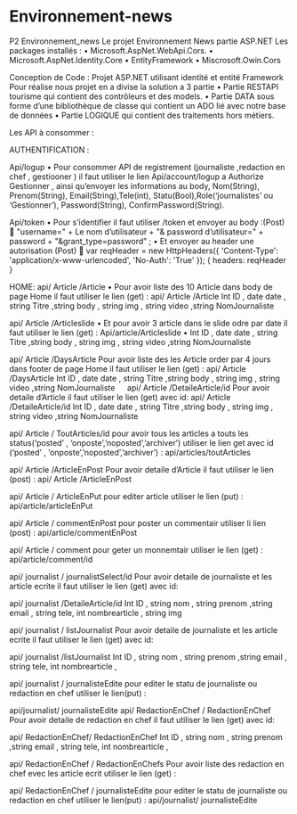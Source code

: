 # Environnement-news
P2 Environnement_news
Le projet Environnement News partie ASP.NET
Les packages installés : 
•	Microsoft.AspNet.WebApi.Cors.
•	Microsoft.AspNet.Identity.Core
•	EntityFramework
•	Miscrosoft.Owin.Cors

Conception de Code : 
Projet ASP.NET utilisant identité et entité Framework
Pour réalise nous projet en a divise la solution a 3 partie 
•	Partie RESTAPI tourisme qui contient des contrôleurs et des models.
•	Partie DATA sous forme d’une bibliothèque de classe qui contient un ADO lié avec notre base de données 
•	Partie LOGIQUE qui contient des traitements hors métiers.

Les API à consommer :
 
 
AUTHENTIFICATION :

Api/logup
•	Pour consommer API de registrement (journaliste ,redaction en chef , gestiooner ) il faut utiliser le lien Api/account/logup a Authorize Gestionner , ainsi qu’envoyer les informations au body, Nom(String), Prenom(String), Email(String),Tele(int), Statu(Bool),Role(‘journalistes’ ou ‘Gestionner’), Password(String), ConfirmPassword(String).

Api/token
•	Pour s’identifier il faut utiliser /token et envoyer au body :(Post)
	"username=" + Le nom d’utilisateur + "& password d’utilisateur=" + password + "&grant_type=password” ;
•	Et envoyer au header une autorisation (Post)
	var reqHeader = new HttpHeaders({ 'Content-Type': 'application/x-www-urlencoded', 'No-Auth': 'True' }); { headers: reqHeader }


HOME:
api/ Article /Article
•	Pour avoir liste des 10 Article dans body de  page Home  il faut utiliser le lien (get) : 
api/ Article /Article
Int ID , date date , string Titre ,string body , string img , string video ,string  NomJournaliste 
 

api/ Article /Articleslide
•	Et pour avoir  3 article dans le slide odre par date il faut utiliser le lien (get) : Api/article/Articleslide
•	Int ID , date date , string Titre ,string body , string img , string video ,string  NomJournaliste 


api/ Article /DaysArticle
Pour avoir liste des les Article order par 4 jours dans footer de  page Home  il faut utiliser le lien (get) : api/ Article /DaysArticle
Int ID , date date , string Titre ,string body , string img , string video ,string  NomJournaliste
 
api/ Article /DetaileArticle/id
Pour avoir detaile d’Article il faut utiliser le lien (get)  avec id: api/ Article /DetaileArticle/id
Int ID , date date , string Titre ,string body , string img , string video ,string  NomJournaliste
 


api/ Article / ToutArticles/id
pour avoir tous les articles a touts les status(‘posted’ , ‘onposte’,’noposted’,’archiver’) 
utiliser le lien get avec id (‘posted’ , ‘onposte’,’noposted’,’archiver’) :
api/articles/toutArticles




api/ Article /ArticleEnPost
Pour avoir detaile d’Article il faut utiliser le lien (post)  : api/ Article /ArticleEnPost
                
api/ Article / ArticleEnPut
pour editer article utiliser le lien (put) : api/article/articleEnPut

api/ Article / commentEnPost
pour poster un commentair utiliser li lien (post) : api/article/commentEnPost
 
api/ Article / comment
pour geter un monnemtair utiliser le lien (get) : api/article/comment/id

api/ journalist / journalistSelect/id
Pour avoir detaile de journaliste et les article ecrite il faut utiliser le lien (get)  avec id:

api/ journalist /DetaileArticle/id
Int ID , string nom , string prenom ,string email , string tele, int nombrearticle , string img
 

api/ journalist / listJournalist
Pour avoir detaile de journaliste et les article ecrite il faut utiliser le lien (get)  avec id:

api/ journalist /listJournalist
Int ID , string nom , string prenom ,string email , string tele, int nombrearticle , 

api/ journalist / journalisteEdite
pour editer le statu de journaliste ou redaction en chef utiliser le lien(put) : 

api/journalist/ journalisteEdite
api/ RedactionEnChef / RedactionEnChef
Pour avoir detaile de redaction en chef  il faut utiliser le lien (get)  avec id:

api/ RedactionEnChef/ RedactionEnChef
Int ID , string nom , string prenom ,string email , string tele, int nombrearticle , 

api/ RedactionEnChef / RedactionEnChefs
Pour avoir liste des redaction en chef evec les article ecrit utiliser le lien (get) :


api/ RedactionEnChef / journalisteEdite
pour editer le statu de journaliste ou redaction en chef utiliser le lien(put) : 
api/journalist/ journalisteEdite


















